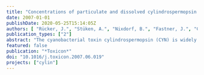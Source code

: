 ```yaml
---
title: "Concentrations of particulate and dissolved cylindrospermopsin in 21 Aphanizomenon-dominated temperate lakes"
date: 2007-01-01
publishDate: 2020-05-25T15:14:05Z
authors: [ "Rücker, J.", "Stüken, A.", "Nixdorf, B.", "Fastner, J.", "Chorus, I.", "Wiedner, C." ]
publication_types: ["2"]
abstract: "The cyanobacterial toxin cylindrospermopsin (CYN) is widely distributed in German lakes, but volumetric data for risk assessment are lacking and it is unclear which cyanobacterial species produce CYN in Europe. We therefore analyzed CYN concentration and cyanobacterial composition of 21 German lakes in 2005. CYN was detected in 19 lakes (102 of 115 samples). In total, 45 samples contained particulate CYN only, and 57 contained both dissolved and particulate CYN. The concentrations were 0.002–0.484 mgL-1 for particulate CYN and 0.08–11.75 mgL-1 for dissolved CYN with a maximum of 12.1 mgL-1 total CYN. A drinking-water guideline value of 1 mgL-1 proposed by Humpage and Falconer [2003. Oral toxicity of the cyanobacterial toxin CYN in male Swiss albino mice: determination of no observed adverse effect level for deriving a drinking water guideline value. Environ. Toxicol. 18, 94–103] was exceeded in 18 samples from eight lakes due to high concentrations of dissolved CYN. CYN occurrence in the German lakes could not be ascribed to the three known CYN-producing species Cylindrospermopsis raciborskii, Anabaena bergii and Aphanizomenon flos-aquae, which were detected in some lakes in low abundances. The highest correlation coefficients were observed between particulate CYN and the native Aphanizomenon gracile. It occurred in 98 CYN-positive samples, was the most abundant Nostocales and was the only Nostocales in five samples. This indicates that A. gracile is a potential CYN producer in German lakes."
featured: false
publication: "*Toxicon*"
doi: "10.1016/j.toxicon.2007.06.019"
projects: ["cylin"]
---
```


